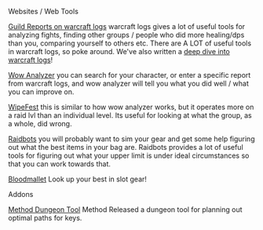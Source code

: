 Websites / Web Tools



[Guild Reports on warcraft logs](https://www.warcraftlogs.com/guild/reports-list/199523/) warcraft logs gives a lot of useful tools for analyzing fights, finding other groups / people who did more healing/dps than you, comparing yourself to others etc. There are A LOT of useful tools in warcraft logs, so poke around. We've also written a [deep dive into warcraft logs](warcraftlogs)!

[Wow Analyzer](https://wowanalyzer.com/) you can search for your character, or enter a specific report from warcraft logs, and wow analyzer will tell you what you did well / what you can improve on.

[WipeFest](https://www.wipefest.net/guild/KnightsOfMagrathea/Dalaran/US) this is similar to how wow analyzer works, but it operates more on a raid lvl than an individual level. Its useful for looking at what the group, as a whole, did wrong.

[Raidbots](https://www.raidbots.com/simbot) you will probably want to sim your gear and get some help figuring out what the best items in your bag are. Raidbots provides a lot of useful tools for figuring out what your upper limit is under ideal circumstances so that you can work towards that.

[Bloodmallet](https://bloodmallet.com/) Look up your best in slot gear!



Addons

[Method Dungeon Tool](https://www.method.gg/dungeontools) Method Released a dungeon tool for planning out optimal paths for keys.

